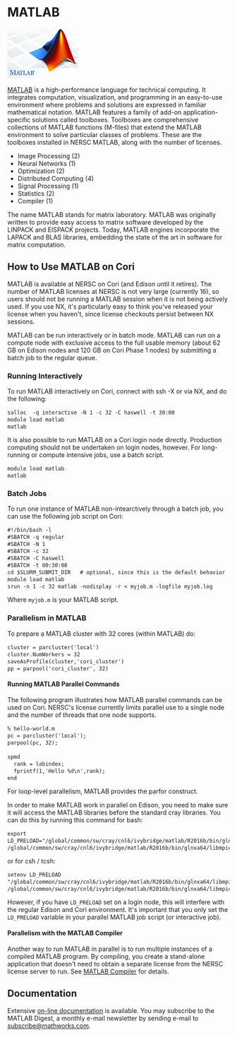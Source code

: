 # MATLAB

![MATLAB logo](./images/matlablogo.png)

[MATLAB](https://www.mathworks.com/products/matlab.html) is a
high-performance language for technical computing. It integrates
computation, visualization, and programming in an easy-to-use
environment where problems and solutions are expressed in familiar
mathematical notation. MATLAB features a family of add-on
application-specific solutions called toolboxes. Toolboxes are
comprehensive collections of MATLAB functions (M-files) that extend
the MATLAB environment to solve particular classes of problems. These
are the toolboxes installed in NERSC MATLAB, along with the number of
licenses.

* Image Processing (2)
* Neural Networks (1)
* Optimization (2)
* Distributed Computing (4)
* Signal Processing (1)
* Statistics (2)
* Compiler (1)

The name MATLAB stands for matrix laboratory. MATLAB was originally
written to provide easy access to matrix software developed by the
LINPACK and EISPACK projects. Today, MATLAB engines incorporate the
LAPACK and BLAS libraries, embedding the state of the art in software
for matrix computation.

## How to Use MATLAB on Cori

MATLAB is available at NERSC on Cori (and Edison until it retires).  The number of MATLAB
licenses at NERSC is not very large (currently 16), so users should
not be running a MATLAB session when it is not being actively used. If
you use NX, it's particularly easy to think you've released your
license when you haven't, since license checkouts persist between NX
sessions.

MATLAB can be run interactively or in batch mode.  MATLAB can run on a
compute node with exclusive access to the full usable memory (about 62
GB on Edison nodes and 120 GB on Cori Phase 1 nodes) by submitting a
batch job to the regular queue.

### Running Interactively

To run MATLAB interactively on Cori, connect with ssh -X or via NX,
and do the following:

```
salloc  -q interactive -N 1 -c 32 -C haswell -t 30:00
module load matlab
matlab
```

It is also possible to run MATLAB on a Cori login node directly. Production computing should not be undertaken on login nodes, however. For long-running or compute intensive jobs, use a batch script.

```
module load matlab
matlab
```

### Batch Jobs

To run one instance of MATLAB non-intearctively through a batch job,
you can use the following job script on Cori:

```
#!/bin/bash -l
#SBATCH -q regular
#SBATCH -N 1
#SBATCH -c 32
#SBATCH -C haswell
#SBATCH -t 00:30:00
cd $SLURM_SUBMIT_DIR   # optional, since this is the default behavior
module load matlab
srun -n 1 -c 32 matlab -nodisplay -r < myjob.m -logfile myjob.log
```

Where `myjob.m` is your MATLAB script.

### Parallelism in MATLAB

To prepare a MATLAB cluster with 32 cores (within MATLAB) do:

```
cluster = parcluster('local')
cluster.NumWorkers = 32
saveAsProfile(cluster,'cori_cluster')
pp = parpool('cori_cluster', 32)
```

#### Running MATLAB Parallel Commands

The following program illustrates how MATLAB parallel commands can be
used on Cori. NERSC's license currently limits parallel use to a
single node and the number of threads that one node supports.

```
% hello-world.m
pc = parcluster('local');
parpool(pc, 32);

spmd
  rank = labindex;
  fprintf(1,'Hello %d\n',rank);
end
```

For loop-level parallelism, MATLAB provides the parfor construct.

In order to make MATLAB work in parallel on Edison, you need to make
sure it will access the MATLAB libraries before the standard cray
libraries. You can do this by running this command for bash:

```
export LD_PRELOAD="/global/common/sw/cray/cnl6/ivybridge/matlab/R2016b/bin/glnxa64/libmpichnem.so /global/common/sw/cray/cnl6/ivybridge/matlab/R2016b/bin/glnxa64/libmpichsock.so"
```

or for csh / tcsh:

```
setenv LD_PRELOAD "/global/common/sw/cray/cnl6/ivybridge/matlab/R2016b/bin/glnxa64/libmpichnem.so /global/common/sw/cray/cnl6/ivybridge/matlab/R2016b/bin/glnxa64/libmpichsock.so"
```

However, if you have `LD_PRELOAD` set on a login node, this will
interfere with the regular Edison and Cori environment. It's important
that you only set the `LD_PRELOAD` variable in your parallel MATLAB job
script (or interactive job).

#### Parallelism with the MATLAB Compiler

Another way to run MATLAB in parallel is to run multiple instances of
a compiled MATLAB program. By compiling, you create a stand-alone
application that doesn't need to obtain a separate license from the
NERSC license server to run. See [MATLAB Compiler](matlab_compiler) for details.

## Documentation

Extensive [on-line documentation](http://www.mathworks.com/) is
available. You may subscribe to the MATLAB Digest, a monthly e-mail
newsletter by sending e-mail to subscribe@mathworks.com.

